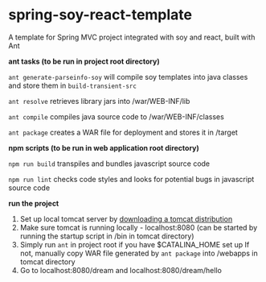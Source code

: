 # spring-soy-react-template
A template for Spring MVC project integrated with soy and react, built with Ant

**ant tasks (to be run in project root directory)**

`ant generate-parseinfo-soy` will compile soy templates into java classes and store them in `build-transient-src`

`ant resolve` retrieves library jars into /war/WEB-INF/lib

`ant compile` compiles java source code to /war/WEB-INF/classes

`ant package` creates a WAR file for deployment and stores it in /target

**npm scripts (to be run in web application root directory)**

`npm run build` transpiles and bundles javascript source code

`npm run lint` checks code styles and looks for potential bugs in javascript source code

**run the project**

1. Set up local tomcat server by [downloading a tomcat distribution](https://tomcat.apache.org/download-90.cgi)
2. Make sure tomcat is running locally - localhost:8080 (can be started by running the startup script in /bin in tomcat directory)
3. Simply run `ant` in project root if you have $CATALINA_HOME set up
   If not, manually copy WAR file generated by `ant package` into /webapps in tomcat directory
4. Go to localhost:8080/dream and localhost:8080/dream/hello

